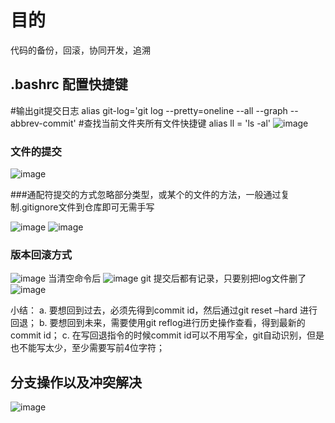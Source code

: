 # 目的
代码的备份，回滚，协同开发，追溯

## .bashrc 配置快捷键
#输出git提交日志
alias git-log='git log --pretty=oneline --all --graph --abbrev-commit'
#查找当前文件夹所有文件快捷键
alias ll = 'ls -al'
![image](https://github.com/Kitoali/Git_note/assets/54657765/f936537f-7dd9-4d58-9a49-e92001248e1d)


### 文件的提交 
 ![image](https://github.com/Kitoali/Git_note/assets/54657765/062b1323-a89e-48d4-abf4-bcce96635f59)

###通配符提交的方式忽略部分类型，或某个的文件的方法，一般通过复制.gitignore文件到仓库即可无需手写
 
![image](https://github.com/Kitoali/Git_note/assets/54657765/272822a4-1543-47d8-b9f2-5d43b5ada4b7)
![image](https://github.com/Kitoali/Git_note/assets/54657765/5ebfafa1-b2f4-4864-873c-4798bbea1377)

 
### 版本回滚方式
![image](https://github.com/Kitoali/Git_note/assets/54657765/16b7790f-f50b-47e5-a432-5e19a0f988b6)
当清空命令后
![image](https://github.com/Kitoali/Git_note/assets/54657765/f236d027-24a7-427a-b504-0488c62a28dc)
git 提交后都有记录，只要别把log文件删了
![image](https://github.com/Kitoali/Git_note/assets/54657765/ffed063d-9b9e-4eaa-b202-8a3c0a8b3624)

小结：
	a. 要想回到过去，必须先得到commit id，然后通过git reset –hard 进行回退；
	b. 要想回到未来，需要使用git reflog进行历史操作查看，得到最新的commit id；
	c. 在写回退指令的时候commit id可以不用写全，git自动识别，但是也不能写太少，至少需要写前4位字符；

## 分支操作以及冲突解决
![image](https://github.com/Kitoali/Git_note/assets/54657765/efde1292-c81c-4f8d-ba58-2908789bdd70)





